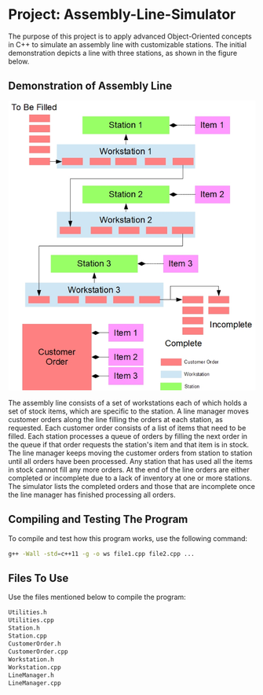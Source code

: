 # Project: Assembly-Line-Simulator

The purpose of this project is to apply advanced Object-Oriented concepts in C++ to simulate an assembly line with customizable stations. The initial demonstration depicts a line with three stations, as shown in the figure below.

## Demonstration of Assembly Line

<div align="center">

  ![Assembly Line](assemblyline.jpg)

</div>
The assembly line consists of a set of workstations each of which holds a set of stock items, which are specific to the station. A line manager moves customer orders along the line filling the orders at each station, as requested. Each customer order consists of a list of items that need to be filled. Each station processes a queue of orders by filling the next order in the queue if that order requests the station's item and that item is in stock. The line manager keeps moving the customer orders from station to station until all orders have been processed. Any station that has used all the items in stock cannot fill any more orders. At the end of the line orders are either completed or incomplete due to a lack of inventory at one or more stations. The simulator lists the completed orders and those that are incomplete once the line manager has finished processing all orders.

## Compiling and Testing The Program

To compile and test how this program works, use the following command:

```bash
g++ -Wall -std=c++11 -g -o ws file1.cpp file2.cpp ...
```

## Files To Use
Use the files mentioned below to compile the program:
```Text
Utilities.h
Utilities.cpp
Station.h
Station.cpp
CustomerOrder.h
CustomerOrder.cpp
Workstation.h
Workstation.cpp
LineManager.h
LineManager.cpp
```